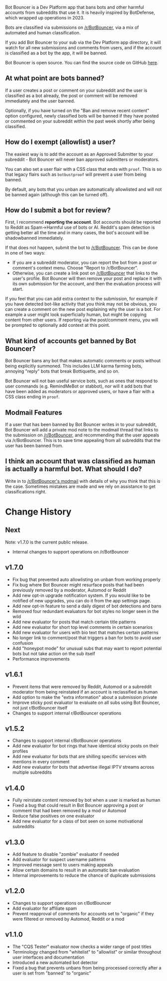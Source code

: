 Bot Bouncer is a Dev Platform app that bans bots and other harmful accounts from subreddits that use it. It is heavily inspired by BotDefense, which wrapped up operations in 2023.

Bots are classified via submissions on [/r/BotBouncer](https://www.reddit.com/r/BotBouncer/), via a mix of automated and human classification.

If you add Bot Bouncer to your sub via the Dev Platform app directory, it will watch for all new submissions and comments from users, and if the account is classified as a bot by the app, it will be banned.

Bot Bouncer is open source. You can find the source code on GitHub [here](https://github.com/fsvreddit/bot-bouncer).

## At what point are bots banned?

If a user creates a post or comment on your subreddit and the user is classified as a bot already, the post or comment will be removed immediately and the user banned.

Optionally, if you have turned on the "Ban and remove recent content" option configured, newly classified bots will be banned if they have posted or commented on your subreddit within the past week shortly after being classified.

## How do I exempt (allowlist) a user?

The easiest way is to add the account as an Approved Submitter to your subreddit - Bot Bouncer will never ban approved submitters or moderators.

You can also set a user flair with a CSS class that ends with `proof`. This is so that legacy flairs such as `botbustproof` will prevent a user from being banned.

By default, any bots that you unban are automatically allowlisted and will not be banned again (although this can be turned off).

## How do I submit a bot for review?

First, I recommend **reporting the account**. Bot accounts should be reported to Reddit as Spam->Harmful use of bots or AI. Reddit's spam detection is getting better all the time and in many cases, the bot's account will be shadowbanned immediately.

If that does not happen, submit the bot to [/r/BotBouncer](https://www.reddit.com/r/BotBouncer/). This can be done in one of two ways:

* If you are a subreddit moderator, you can report the bot from a post or comment's context menu. Choose "Report to /r/BotBouncer".
* Otherwise, you can create a link post on [/r/BotBouncer](https://www.reddit.com/r/BotBouncer/) that links to the user's profile. Bot Bouncer will then remove your post and replace it with its own submission for the account, and then the evaluation process will start.

If you feel that you can add extra context to the submission, for example if you have detected bot-like activity that you think may not be obvious, you can create a comment on the new post explaining why the user is a bot. For example a user might look superficially human, but might be copying content from other users. If reporting via the post/comment menu, you will be prompted to optionally add context at this point.

## What kind of accounts get banned by Bot Bouncer?

Bot Bouncer bans any bot that makes automatic comments or posts without being explicitly summoned. This includes LLM karma farming bots, annoying "reply" bots that break Bottiquette, and so on.

Bot Bouncer will not ban useful service bots, such as ones that respond to user commands (e.g. RemindMeBot or stabbot), nor will it add bots that have been added as moderators or approved users, or have a flair with a CSS class ending in `proof`.

## Modmail Features

If a user that has been banned by Bot Bouncer writes in to your subreddit, Bot Bouncer will add a private mod note to the modmail thread that links to the submission on [/r/BotBouncer](https://www.reddit.com/r/BotBouncer/), and recommending that the user appeals via /r/BotBouncer. This is to save time appealing from all subreddits that the user has been banned from.

## I think an account that was classified as human is actually a harmful bot. What should I do?

Write in to [/r/BotBouncer's modmail](https://www.reddit.com/message/compose/?to=/r/BotBouncer) with details of why you think that this is the case. Sometimes mistakes are made and we rely on assistance to get classifications right.

# Change History

## Next

Note: v1.7.0 is the current public release.

* Internal changes to support operations on /r/BotBouncer

## v1.7.0

* Fix bug that prevented auto allowlisting on unban from working properly
* Fix bug where Bot Bouncer might resurface posts that had been previously removed by a moderator, Automod or Reddit
* Add new opt-in upgrade notification system. If you would like to be notified of new upgrades, you can do it from the app settings page.
* Add new opt-in feature to send a daily digest of bot detections and bans
* Removed four redundant evaluators for bot styles no longer seen in the wild
* Add new evaluator for posts that match certain title patterns
* Add new evaluator for short top level comments in certain scenarios
* Add new evaluator for users with bio text that matches certain patterns
* No longer link to comment/post that triggers a ban for bots to avoid user confusion
* Add "honeypot mode" for unusual subs that may want to report potential bots but not take action on the sub itself
* Performance improvements

## v1.6.1

* Prevent items that were removed by Reddit, Automod or a subreddit moderator from being reinstated if an account is reclassified as human
* Add option to make the "extra information" about a submission private
* Improve sticky post evaluator to evaluate on all subs using Bot Bouncer, not just r/BotBouncer itself
* Changes to support internal r/BotBouncer operations

## v1.5.2

* Changes to support internal r/BotBouncer operations
* Add new evaluator for bot rings that have identical sticky posts on their profiles
* Add new evaluator for bots that are shilling specific services with mentions in every comment
* Add new evaluator for bots that advertise illegal IPTV streams across multiple subreddits

## v1.4.0

* Fully reinstate content removed by bot when a user is marked as human
* Fixed a bug that could result in Bot Bouncer approving a post or comment that had been removed by a mod or Automod
* Reduce false positives on one evaluator
* Add new evaluator for a class of bot seen on some motivational subreddits

## v1.3.0

* Add feature to disable "zombie" evaluator if needed
* Add evaluator for suspect username patterns
* Improved message sent to users making appeals
* Allow certain domains to result in an automatic ban evaluation
* Internal improvements to reduce the chance of duplicate submissions

## v1.2.0

* Changes to support operations on r/BotBouncer
* Add evaluator for affiliate spam
* Prevent reapproval of comments for accounts set to "organic" if they were filtered or removed by Automod, Reddit or a mod

## v1.1.0

* The "CQS Tester" evaluator now checks a wider range of post titles
* Terminology changed from "whitelist" to "allowlist" or similar throughout user interfaces and documentation
* Introduced a new automated bot detector
* Fixed a bug that prevents unbans from being processed correctly after a user is set from "banned" to "organic"
